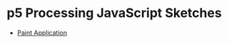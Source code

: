 p5 Processing JavaScript Sketches 
========
* [Paint Application](https://codingdsr.github.io/p5_JS/Paint/index.html)
